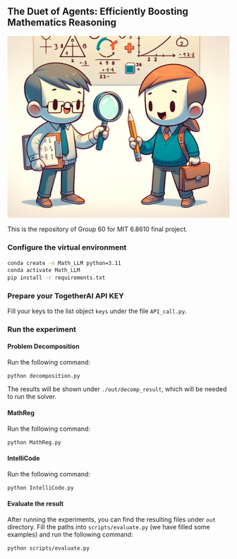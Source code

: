 ## The Duet of Agents: Efficiently Boosting Mathematics Reasoning

![](image/image.jpg)

This is the repository of Group 60 for MIT 6.8610 final project.

### Configure the virtual environment

```bash
conda create -n Math_LLM python=3.11
conda activate Math_LLM
pip install -r requirements.txt
```

### Prepare your TogetherAI API KEY
Fill your keys to the list object `keys` under the file `API_call.py`.

### Run the experiment

#### Problem Decomposition
Run the following command:
```bash
python decomposition.py
```
The results will be shown under `./out/decomp_result`, which will be needed to run the solver.

#### MathReg
Run the following command:
```bash
python MathReg.py 
```

#### IntelliCode
Run the following command:
```bash
python IntelliCode.py 
```

#### Evaluate the result
After running the experiments, you can find the resulting files under `out` directory. Fill the paths into `scripts/evaluate.py` (we have filled some examples) and run the following command:
```bash
python scripts/evaluate.py
```
